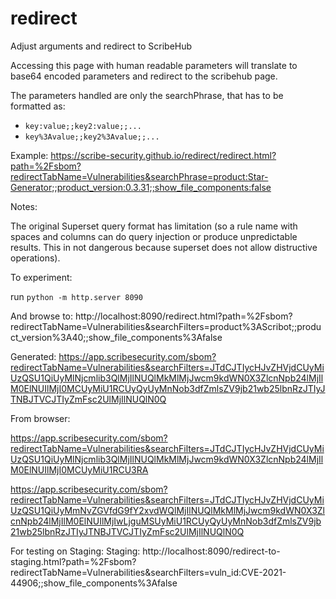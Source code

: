 # redirect
Adjust arguments and redirect to ScribeHub

Accessing this page with human readable parameters will translate to base64 encoded parameters and redirect to the scribehub page.

The parameters handled are only the searchPhrase, that has to be formatted as:
- `key:value;;key2:value;;...`
- `key%3Avalue;;key2%3Avalue;;...`

Example:
https://scribe-security.github.io/redirect/redirect.html?path=%2Fsbom?redirectTabName=Vulnerabilities&searchPhrase=product:Star-Generator;;product_version:0.3.31;;show_file_components:false

Notes:

The original Superset query format has limitation (so a rule name with spaces and columns can do query injection or produce unpredictable results. This in not dangerous because superset does not allow distructive operations).

To experiment:

run `python -m http.server 8090`

And browse to:
http://localhost:8090/redirect.html?path=%2Fsbom?redirectTabName=Vulnerabilities&searchFilters=product%3AScribot;;product_version%3A40;;show_file_components%3Afalse


Generated:
https://app.scribesecurity.com/sbom?redirectTabName=Vulnerabilities&searchFilters=JTdCJTIycHJvZHVjdCUyMiUzQSU1QiUyMlNjcmlib3QlMjIlNUQlMkMlMjJwcm9kdWN0X3ZlcnNpb24lMjIlM0ElNUIlMjI0MCUyMiU1RCUyQyUyMnNob3dfZmlsZV9jb21wb25lbnRzJTIyJTNBJTVCJTIyZmFsc2UlMjIlNUQlN0Q

From browser:

https://app.scribesecurity.com/sbom?redirectTabName=Vulnerabilities&searchFilters=JTdCJTIycHJvZHVjdCUyMiUzQSU1QiUyMlNjcmlib3QlMjIlNUQlMkMlMjJwcm9kdWN0X3ZlcnNpb24lMjIlM0ElNUIlMjI0MCUyMiU1RCU3RA

https://app.scribesecurity.com/sbom?redirectTabName=Vulnerabilities&searchFilters=JTdCJTIycHJvZHVjdCUyMiUzQSU1QiUyMmNvZGVfdG9fY2xvdWQlMjIlNUQlMkMlMjJwcm9kdWN0X3ZlcnNpb24lMjIlM0ElNUIlMjIwLjguMSUyMiU1RCUyQyUyMnNob3dfZmlsZV9jb21wb25lbnRzJTIyJTNBJTVCJTIyZmFsc2UlMjIlNUQlN0Q

For testing on Staging:
Staging:
http://localhost:8090/redirect-to-staging.html?path=%2Fsbom?redirectTabName=Vulnerabilities&searchFilters=vuln_id:CVE-2021-44906;;show_file_components%3Afalse